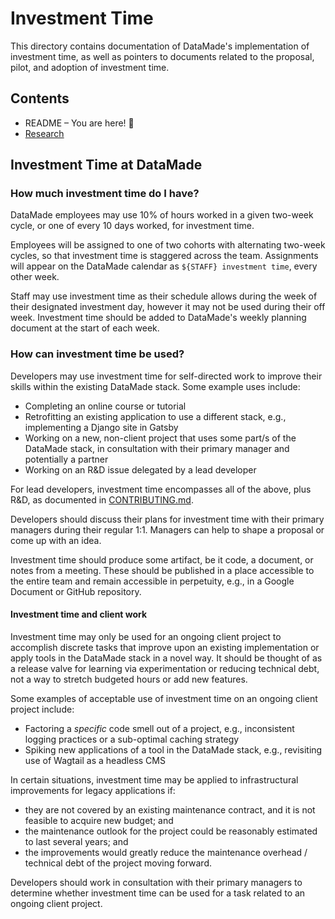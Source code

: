 # Investment Time

This directory contains documentation of DataMade's implementation of investment
time, as well as pointers to documents related to the proposal, pilot, and
adoption of investment time.

## Contents

- README – You are here! 🎉
- [Research](./research.md)

## Investment Time at DataMade

### How much investment time do I have?

DataMade employees may use 10% of hours worked in a given two-week cycle, or
one of every 10 days worked, for investment time.

Employees will be assigned to one of two cohorts with alternating two-week
cycles, so that investment time is staggered across the team. Assignments will
appear on the DataMade calendar as `${STAFF} investment time`, every other
week.

Staff may use investment time as their schedule allows during the week of their
designated investment day, however it may not be used during their off week.
Investment time should be added to DataMade's weekly planning document at the
start of each week.

### How can investment time be used?

Developers may use investment time for self-directed work to improve their
skills within the existing DataMade stack. Some example uses include:

- Completing an online course or tutorial
- Retrofitting an existing application to use a different stack, e.g.,
implementing a Django site in Gatsby
- Working on a new, non-client project that uses some part/s of the DataMade
stack, in consultation with their primary manager and potentially a partner
- Working on an R&D issue delegated by a lead developer

For lead developers, investment time encompasses all of the above, plus R&D, as
documented in [CONTRIBUTING.md](../CONTRIBUTING.md).

Developers should discuss their plans for investment time with their primary
managers during their regular 1:1. Managers can help to shape a proposal or come
up with an idea.

Investment time should produce some artifact, be it code, a document, or notes
from a meeting. These should be published in a place accessible to the entire
team and remain accessible in perpetuity, e.g., in a Google Document or GitHub
repository.

#### Investment time and client work

Investment time may only be used for an ongoing client project to accomplish
discrete tasks that improve upon an existing implementation or apply tools in
the DataMade stack in a novel way. It should be thought of as a release valve
for learning via experimentation or reducing technical debt, not a way to
stretch budgeted hours or add new features.

Some examples of acceptable use of investment time on an ongoing client project
include:

- Factoring a _specific_ code smell out of a project, e.g., inconsistent logging
practices or a sub-optimal caching strategy
- Spiking new applications of a tool in the DataMade stack, e.g., revisiting
use of Wagtail as a headless CMS

In certain situations, investment time may be applied to infrastructural
improvements for legacy applications if:

- they are not covered by an existing maintenance contract, and it is not
feasible to acquire new budget; and
- the maintenance outlook for the project could be reasonably estimated to last
several years; and
- the improvements would greatly reduce the maintenance overhead / technical
debt of the project moving forward.

Developers should work in consultation with their primary managers to determine
whether investment time can be used for a task related to an ongoing client
project.

